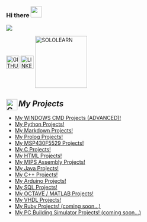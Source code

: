 ### Hi there <img src="https://raw.githubusercontent.com/iampavangandhi/iampavangandhi/master/gifs/Hi.gif" width="30px">

[![](https://raw.githubusercontent.com/AlexandrosPanag/AlexandrosPanag.github.io/main/Banner.gif)](https://github.com/AlexandrosPanag?tab=repositories)

[<img align="center" alt="GITHUB" width="35x" src="https://cdn.jsdelivr.net/npm/simple-icons@3.13.0/icons/github.svg" />][github]
[<img align="center" alt="LINKEDIN | LinkedIn" width="35px" src="https://cdn.jsdelivr.net/npm/simple-icons@v3/icons/linkedin.svg" />][linkedin]
[<img align="center" alt="SOLOLEARN" width="140px" src="https://upload.wikimedia.org/wikipedia/commons/thumb/5/53/SoloLearn_logo.svg/1920px-SoloLearn_logo.svg.png" />][SOLOLEARN]


[github]: https://github.com/AlexandrosPanag
[linkedin]: https://www.linkedin.com/in/αλέξανδρος-παναγιωτακόπουλος-838a79218/
[SOLOLEARN]: https://www.sololearn.com/profile/17520389


<!-- BLOG-POST-LIST:START -->
## <img align="left" alt="Coding" width="30" src="https://media2.giphy.com/media/LYBMuRwH3JkhdmLbGE/giphy.gif?cid=ecf05e47jx65wsoe0706u8m33zcjgdboduv6popqnf3h902n&rid=giphy.gif&ct=s"> _My Projects_
<!-- BLOG-POST-LIST:START -->

- [My WINDOWS CMD Projects (ADVANCED)!](https://github.com/AlexandrosPanag/My_Windows_CMD_Projects)
- [My Python Projects!](https://github.com/AlexandrosPanag/My_Python_Projects)
- [My Markdown Projects!](https://github.com/AlexandrosPanag/Markdown_Projects)
- [My Prolog Projects!](https://github.com/AlexandrosPanag/My_Prolog_Projects)
- [My MSP430F5529 Projects!](https://github.com/AlexandrosPanag/Ti-launch-pad-with-MSP430-MCU)
- [My C Projects!](https://github.com/AlexandrosPanag/My-C-Projects)
- [My HTML Projects!](https://github.com/AlexandrosPanag/HTML-Start)
- [My MIPS Assembly Projects!](https://github.com/AlexandrosPanag/My-MIPS-Assembly-Projects)
- [My Java Projects!](https://github.com/AlexandrosPanag/My-Java-Projects)
- [My C++ Projects!](https://github.com/AlexandrosPanag/My_CPlusPlus_Projects)
- [My Arduino Projects!](https://github.com/AlexandrosPanag/My_Arduino_UNO_R3_ATmega328P_Projects)
- [My SQL Projects!](https://github.com/AlexandrosPanag/My_SQL_Projects)
- [My OCTAVE / MATLAB Projects!](https://github.com/AlexandrosPanag/My_Octave_Projects)
- [My VHDL Projects!](https://github.com/AlexandrosPanag/My_VHDL_Projects)
- [My Ruby Projects! (coming soon...)]()
- [My PC Building Simulator Projects! (coming soon...)]()
